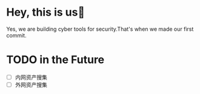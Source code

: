 # Hey, this is us👏
Yes, we are building cyber tools for security.That's when we made our first commit.

# TODO in the Future
- [ ] 内网资产搜集
- [ ] 外网资产搜集

